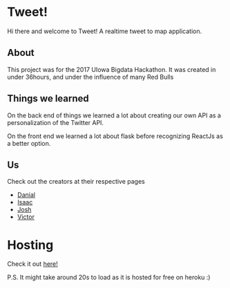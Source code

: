 # Tweet!

Hi there and welcome to Tweet! A realtime tweet to map application.

## About 

This project was for the 2017 UIowa Bigdata Hackathon. It was created in under 36hours, and under the influence of many Red Bulls

## Things we learned

On the back end of things we learned a lot about creating our own API as a personalization of the Twitter API.

On the front end we learned a lot about flask before recognizing ReactJs as a better option.

## Us

Check out the creators at their respective pages
* [Danial]()
* [Isaac](https://github.com/isaac34mi)
* [Josh](https://github.com/jose56wonton)
* [Victor](https://github.com/pcheng11)

# Hosting

Check it out [here!](https://tweet-jw.herokuapp.com/)

P.S. It might take around 20s to load as it is hosted for free on heroku :)